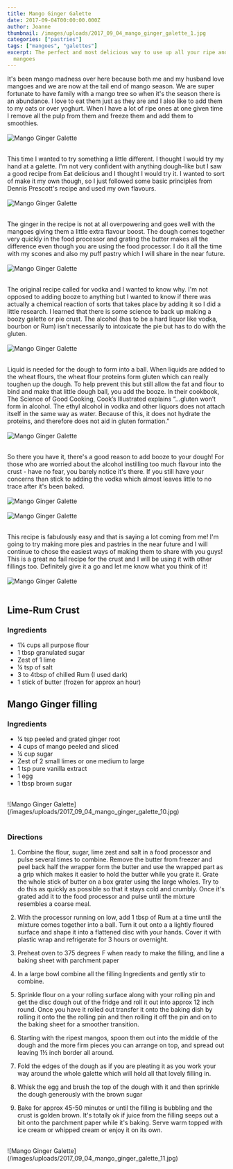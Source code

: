 ```yaml
---
title: Mango Ginger Galette
date: 2017-09-04T00:00:00.000Z
author: Joanne
thumbnail: /images/uploads/2017_09_04_mango_ginger_galette_1.jpg
categories: ["pastries"]
tags: ["mangoes", "galettes"]
excerpt: The perfect and most delicious way to use up all your ripe and half ripe
  mangoes
---
```


It's been mango madness over here because both me and my husband love mangoes and we are now at the tail end of mango season.  We are super fortunate to have family with a mango tree so when it's the season there is an abundance. I love to eat them just as they are and I also like to add them to my oats or over yoghurt. When I have a lot of ripe ones at one given time I remove all the pulp from them and freeze them and add them to smoothies.
<br>
<br>
![Mango Ginger Galette](/images/uploads/2017_09_04_mango_ginger_galette_2.jpg)
<br>
<br>

This time I wanted to try something a little different. I thought I would try my hand at a galette.  I'm not very confident with anything dough-like but I saw a good recipe from Eat delicious and I thought I would try it.  I wanted to sort of make it my own though, so I just followed some basic principles from Dennis Prescott's recipe and used my own flavours.
<br>
<br>
![Mango Ginger Galette](/images/uploads/2017_09_04_mango_ginger_galette_3.jpg)
<br>
<br>

The ginger in the recipe is not at all overpowering and goes well with the mangoes giving them a little extra flavour boost.  The dough comes together very quickly in the food processor and grating the butter makes all the difference even though you are using the food processor. I do it all the time with my scones and also my puff pastry which I will share in the near future.
<br>
<br>
![Mango Ginger Galette](/images/uploads/2017_09_04_mango_ginger_galette_4.jpg)
<br>
<br>

The original recipe called for vodka and I wanted to know why. I'm not opposed to adding booze to anything but I wanted to know if there was actually a chemical reaction of sorts that takes place by adding it so I did a little research.  I learned that there is some science to back up making a boozy galette or pie crust. The alcohol (has to be a hard liquor like vodka, bourbon or Rum) isn't necessarily to intoxicate the pie but  has to do with the gluten.
<br>
<br>
![Mango Ginger Galette](/images/uploads/2017_09_04_mango_ginger_galette_5.jpg)
<br>
<br>

Liquid is needed for the dough to form into a ball. When liquids are added to the wheat flours, the wheat flour proteins form gluten which can really toughen up the dough. To help prevent this but still allow the fat and flour to bind and make that little dough ball, you add the booze. In their cookbook, The Science of Good Cooking, Cook’s Illustrated explains “...gluten won’t form in alcohol. The ethyl alcohol in vodka and other liquors does not attach itself in the same way as water. Because of this, it does not hydrate the proteins, and therefore does not aid in gluten formation.”
<br>
<br>
![Mango Ginger Galette](/images/uploads/2017_09_04_mango_ginger_galette_6.jpg)
<br>
<br>

So there you have it, there's a good reason to add booze to your dough! For those who are worried about the alcohol instilling too much flavour into the crust - have no fear, you barely notice it's there. If you still have your concerns than stick to adding the vodka which almost leaves little to no trace after it's been baked.
<br>
<br>
![Mango Ginger Galette](/images/uploads/2017_09_04_mango_ginger_galette_7.jpg)
<br>
<br>
![Mango Ginger Galette](/images/uploads/2017_09_04_mango_ginger_galette_8.jpg)
<br>
<br>

This recipe is fabulously easy and that is saying a lot coming from me! I'm going to try making more pies and pastries in the near future and I will continue to chose the easiest ways of making them to share with you guys! This is a great no fail recipe for the crust and I will be using it with other fillings too. Definitely give it a go and let me know what you think of it!
<br>
<br>
![Mango Ginger Galette](/images/uploads/2017_09_04_mango_ginger_galette_9.jpg)
<br>
<br>

## Lime-Rum Crust

### Ingredients

* 1&frac14; cups all purpose flour
* 1 tbsp granulated sugar
* Zest of 1 lime
* &frac14; tsp of salt
* 3 to 4tbsp of chilled Rum (I used dark)
* 1 stick of butter (frozen for approx an hour)

## Mango Ginger filling

### Ingredients

* &frac14; tsp peeled and grated ginger root
* 4 cups of mango peeled and sliced
* &frac14; cup sugar
* Zest of 2 small limes or one medium to large
* 1 tsp pure vanilla extract
* 1 egg
* 1 tbsp brown sugar

<br>
![Mango Ginger Galette](/images/uploads/2017_09_04_mango_ginger_galette_10.jpg)
<br>
<br>

### Directions

1. Combine the flour, sugar, lime zest and salt in a food processor and pulse several times to combine. Remove the butter from freezer and peel back half the wrapper form the butter and use the wrapped part as a grip which makes it easier to hold the butter while you grate it. Grate the whole stick of butter on a box grater using the large wholes. Try to do this as quickly as possible so that it stays cold and crumbly. Once it's grated add it to the food processor and pulse until the mixture resembles a coarse meal.

1. With the processor running on low, add 1 tbsp of Rum at a time until the mixture comes together into a ball. Turn it out onto a a lightly floured surface and shape it into a flattened disc with your hands. Cover it with plastic wrap and refrigerate for 3 hours or overnight.  

1. Preheat oven to 375 degrees F when ready to make the filling, and line a baking sheet with parchment paper

1. In a large bowl combine all the filling Ingredients and gently stir to combine.

1. Sprinkle flour on a your rolling surface along with your rolling pin and get the disc dough out of the fridge and roll it out into approx 12 inch round.  Once you have it rolled out transfer it onto the baking dish by rolling it onto the the rolling pin and then rolling it off the pin and on to the baking sheet for a
smoother transition.

1. Starting with the ripest mangos, spoon them out into the middle of the dough and the more firm pieces you can arrange on top, and spread out leaving 1&frac12; inch border all around.

1. Fold the edges of the dough as if you are pleating it as you work your way around the whole galette which will hold all that lovely filling in.  

1. Whisk the egg and brush the top of the dough with it and then sprinkle the dough generously with the brown sugar

1. Bake for approx 45-50 minutes or until the filling is bubbling and the crust is golden brown. It's totally ok if juice from the filling seeps out a bit onto the parchment paper while it's baking. Serve warm topped with ice cream or whipped cream or enjoy it on its own.

<br>
![Mango Ginger Galette](/images/uploads/2017_09_04_mango_ginger_galette_11.jpg)
